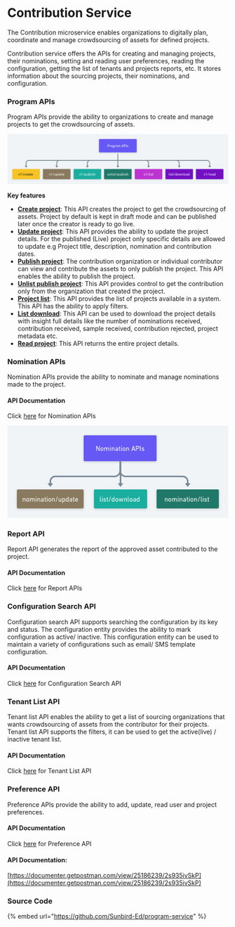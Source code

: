 # Contribution Service

The Contribution microservice enables organizations to digitally plan, coordinate and manage crowdsourcing of assets for defined projects.

Contribution service offers the APIs for creating and managing projects, their nominations, setting and reading user preferences, reading the configuration, getting the list of tenants and projects reports, etc. It stores information about the sourcing projects, their nominations, and configuration.

### Program APIs

Program APIs provide the ability to organizations to create and manage projects to get the crowdsourcing of assets.

![](<../../../.gitbook/assets/Program APIs (1).png>)

**Key features**

* [**Create project**](https://documenter.getpostman.com/view/25186239/2s935ivSkP#cd6f8eda-d0ca-4c97-a118-924d1cce7d83): This API creates the project to get the crowdsourcing of assets. Project by default is kept in draft mode and can be published later once the creator is ready to go live.&#x20;
* [**Update project**](https://documenter.getpostman.com/view/25186239/2s935ivSkP#11d24652-1c07-4982-84f3-06a424447eff): This API provides the ability to update the project details. For the published (Live) project only specific details are allowed to update e.g Project title, description, nomination and contribution dates.
* [**Publish project**](https://documenter.getpostman.com/view/25186239/2s935ivSkP#c13730d7-016f-475f-a874-9d8fa237aa00): The contribution organization or individual contributor can view and contribute the assets to only publish the project. This API enables the ability to publish the project.
* [**Unlist publish project**](https://documenter.getpostman.com/view/25186239/2s935ivSkP#24d202e7-d361-4081-b20e-88d33d57d30a): This API provides control to get the contribution only from the organization that created the project.
* [**Project list**](https://documenter.getpostman.com/view/25186239/2s935ivSkP#dd6636de-c7c0-40ae-b0cb-558df7635918): This API provides the list of projects available in a system. This API has the ability to apply filters.
* [**List download**](https://documenter.getpostman.com/view/25186239/2s935ivSkP#e310c537-d7db-4f0e-842b-88701ca5a6e1): This API can be used to download the project details with insight full details like the number of nominations received, contribution received, sample received, contribution rejected, project metadata etc.
* [**Read project**](https://documenter.getpostman.com/view/25186239/2s935ivSkP#eba06746-f44e-4aa3-ae77-e3ddc2a8d362): This API returns the entire project details.



### Nomination APIs

Nomination APIs provide the ability to nominate and manage nominations made to the project.&#x20;

#### API Documentation

Click [here](https://documenter.getpostman.com/view/25186239/2s935ivSkP#803946b4-b678-4a80-92ea-fdf06b73dde4) for Nomination APIs

![](../../../.gitbook/assets/nomination.png)

### Report API

Report API generates the report of the approved asset contributed to the project.

#### API Documentation

Click [here](https://documenter.getpostman.com/view/25186239/2s935ivSkP#7a2dc25e-b8a7-4b56-b3d1-e9ee4def3372) for Report APIs&#x20;

### Configuration Search API

Configuration search API supports searching the configuration by its key and status. The configuration entity provides the ability to mark configuration as active/ inactive. This configuration entity can be used to maintain a variety of configurations such as email/ SMS template configuration.&#x20;

#### API Documentation

Click [here](https://documenter.getpostman.com/view/25186239/2s935ivSkP#26d927e9-ebe5-4334-997b-dc452a13ac27) for Configuration Search API

### Tenant List API

Tenant list API enables the ability to get a list of sourcing organizations that wants crowdsourcing of assets from the contributor for their projects. Tenant list API supports the filters, it can be used to get the active(live) / inactive tenant list.

#### API Documentation

Click [here](https://documenter.getpostman.com/view/25186239/2s935ivSkP#331bb0f5-d707-4f6e-aaa6-c516f35b7040) for Tenant List API

### Preference API

Preference APIs provide the ability to add, update, read user and project preferences.&#x20;

#### API Documentation

Click [here](https://documenter.getpostman.com/view/25186239/2s935ivSkP#aaf6cd02-afa6-434e-a59c-277983299b7c) for Preference API

#### API Documentation:

[https://documenter.getpostman.com/view/25186239/2s935ivSkP](https://documenter.getpostman.com/view/25186239/2s935ivSkP)

### Source Code

{% embed url="https://github.com/Sunbird-Ed/program-service" %}
